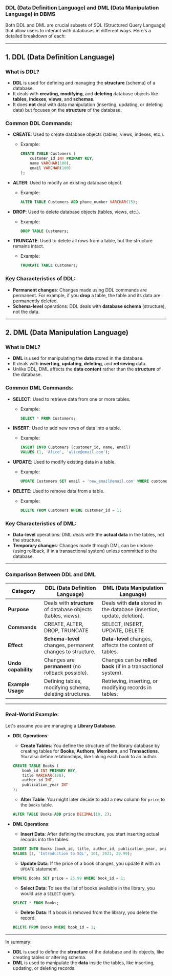 ### DDL (Data Definition Language) and DML (Data Manipulation Language) in DBMS

Both DDL and DML are crucial subsets of SQL (Structured Query Language) that allow users to interact with databases in different ways. Here's a detailed breakdown of each:

---

## 1. **DDL (Data Definition Language)**

### **What is DDL?**
- **DDL** is used for defining and managing the **structure** (schema) of a database.
- It deals with **creating**, **modifying**, and **deleting** database objects like **tables**, **indexes**, **views**, and **schemas**.
- It does **not** deal with data manipulation (inserting, updating, or deleting data) but focuses on the **structure** of the database.

### **Common DDL Commands:**
- **CREATE**: Used to create database objects (tables, views, indexes, etc.).
  - Example:  
    ```sql
    CREATE TABLE Customers (
        customer_id INT PRIMARY KEY,
        name VARCHAR(100),
        email VARCHAR(100)
    );
    ```

- **ALTER**: Used to modify an existing database object.
  - Example:  
    ```sql
    ALTER TABLE Customers ADD phone_number VARCHAR(15);
    ```

- **DROP**: Used to delete database objects (tables, views, etc.).
  - Example:  
    ```sql
    DROP TABLE Customers;
    ```

- **TRUNCATE**: Used to delete all rows from a table, but the structure remains intact.
  - Example:  
    ```sql
    TRUNCATE TABLE Customers;
    ```

### **Key Characteristics of DDL:**
- **Permanent changes**: Changes made using DDL commands are permanent. For example, if you **drop** a table, the table and its data are permanently deleted.
- **Schema-level** operations: DDL deals with **database schema** (structure), not the data.

---

## 2. **DML (Data Manipulation Language)**

### **What is DML?**
- **DML** is used for manipulating the **data** stored in the database.
- It deals with **inserting**, **updating**, **deleting**, and **retrieving** data.
- Unlike DDL, DML affects the **data content** rather than the **structure** of the database.

### **Common DML Commands:**
- **SELECT**: Used to retrieve data from one or more tables.
  - Example:  
    ```sql
    SELECT * FROM Customers;
    ```

- **INSERT**: Used to add new rows of data into a table.
  - Example:  
    ```sql
    INSERT INTO Customers (customer_id, name, email)
    VALUES (1, 'Alice', 'alice@email.com');
    ```

- **UPDATE**: Used to modify existing data in a table.
  - Example:  
    ```sql
    UPDATE Customers SET email = 'new_email@email.com' WHERE customer_id = 1;
    ```

- **DELETE**: Used to remove data from a table.
  - Example:  
    ```sql
    DELETE FROM Customers WHERE customer_id = 1;
    ```

### **Key Characteristics of DML:**
- **Data-level** operations: DML deals with the **actual data** in the tables, not the structure.
- **Temporary changes**: Changes made through DML can be undone (using rollback, if in a transactional system) unless committed to the database.

---

### **Comparison Between DDL and DML**

| **Category**          | **DDL (Data Definition Language)**                    | **DML (Data Manipulation Language)**                        |
|-----------------------|--------------------------------------------------------|-------------------------------------------------------------|
| **Purpose**           | Deals with **structure** of database objects (tables, views). | Deals with **data** stored in the database (insertion, update, deletion). |
| **Commands**          | CREATE, ALTER, DROP, TRUNCATE                         | SELECT, INSERT, UPDATE, DELETE                             |
| **Effect**            | **Schema-level** changes, permanent changes to structure. | **Data-level** changes, affects the content of tables.      |
| **Undo capability**   | Changes are **permanent** (no rollback possible).      | Changes can be **rolled back** (if in a transactional system). |
| **Example Usage**     | Defining tables, modifying schema, deleting structures. | Retrieving, inserting, or modifying records in tables.      |

---

### **Real-World Example:**
Let's assume you are managing a **Library Database**.

- **DDL Operations**:
  - **Create Tables**: You define the structure of the library database by creating tables for **Books**, **Authors**, **Members**, and **Transactions**. You also define relationships, like linking each book to an author.
  
  ```sql
  CREATE TABLE Books (
      book_id INT PRIMARY KEY,
      title VARCHAR(100),
      author_id INT,
      publication_year INT
  );
  ```

  - **Alter Table**: You might later decide to add a new column for `price` to the `Books` table.
  
  ```sql
  ALTER TABLE Books ADD price DECIMAL(10, 2);
  ```

- **DML Operations**:
  - **Insert Data**: After defining the structure, you start inserting actual records into the tables.
  
  ```sql
  INSERT INTO Books (book_id, title, author_id, publication_year, price)
  VALUES (1, 'Introduction to SQL', 101, 2021, 29.99);
  ```

  - **Update Data**: If the price of a book changes, you update it with an `UPDATE` statement.
  
  ```sql
  UPDATE Books SET price = 25.99 WHERE book_id = 1;
  ```

  - **Select Data**: To see the list of books available in the library, you would use a `SELECT` query.
  
  ```sql
  SELECT * FROM Books;
  ```

  - **Delete Data**: If a book is removed from the library, you delete the record.
  
  ```sql
  DELETE FROM Books WHERE book_id = 1;
  ```

---

In summary:
- **DDL** is used to define the **structure** of the database and its objects, like creating tables or altering schema.
- **DML** is used to manipulate the **data** inside the tables, like inserting, updating, or deleting records.